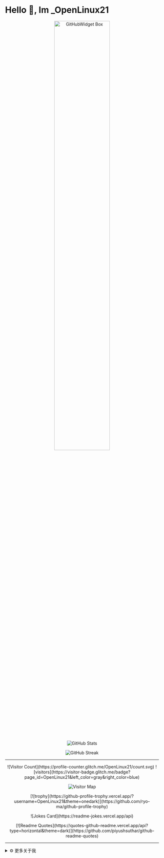 # Hello 👋, Im _OpenLinux21

<p align="center">
  <a href="https://github.com/Jurredr/github-widgetbox">
    <img width="60%" height="60%" src="https://github-widgetbox.vercel.app/api/skills/?names=go,c,java,javascript&includeNames=true" alt="GitHubWidget Box">
  </a>
</p>

<p align="center">
  <img src="https://github-readme-stats.vercel.app/api?username=OpenLinux21&bg_color=30,e96443,904e95&title_color=fff&text_color=fff" alt="GitHub Stats">
</p>

<p align="center">
  <img src="https://streak-stats.demolab.com/?user=OpenLinux21&theme=dracula&hide_border=true" alt="GitHub Streak">
</p>

---

<p align="center">
  <!-- 访客计数 -->
  ![Visitor Count](https://profile-counter.glitch.me/OpenLinux21/count.svg)
  <!-- 访客徽章 -->
  ![visitors](https://visitor-badge.glitch.me/badge?page_id=OpenLinux21&left_color=gray&right_color=blue)
</p>

<p align="center">
  <!-- 全球访客地图 -->
  <img src="https://clustrmaps.com/map_v2?d=UE9ENG1BS1ZFS1ZD&cl=FFFFFF" alt="Visitor Map" />
</p>

<p align="center">
  <!-- GitHub Profile Trophy -->
  [![trophy](https://github-profile-trophy.vercel.app/?username=OpenLinux21&theme=onedark)](https://github.com/ryo-ma/github-profile-trophy)
</p>

<p align="center">
  <!-- 程序员笑话卡片 -->
  ![Jokes Card](https://readme-jokes.vercel.app/api)
</p>

<p align="center">
  <!-- 编程金句卡片 -->
  [![Readme Quotes](https://quotes-github-readme.vercel.app/api?type=horizontal&theme=dark)](https://github.com/piyushsuthar/github-readme-quotes)
</p>

---

<details>
  <summary>⚙️ 更多关于我</summary>

- 💼 工作内容：后端开发、系统运维、自动化脚本  
- 🎓 教育背景：计算机科学专业  
- 🏆 兴趣爱好：开源贡献、编程挑战、Java反编译

</details>
